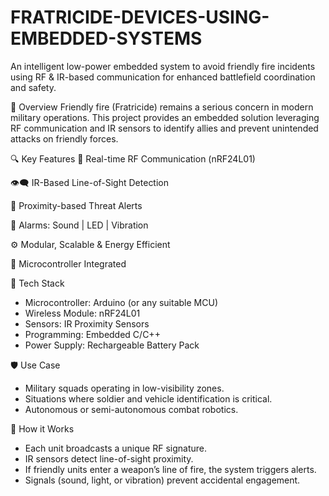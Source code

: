 # FRATRICIDE-DEVICES-USING-EMBEDDED-SYSTEMS
An intelligent low-power embedded system to avoid friendly fire incidents using RF & IR-based communication for enhanced battlefield coordination and safety.

🧠 Overview
Friendly fire (Fratricide) remains a serious concern in modern military operations. This project provides an embedded solution leveraging RF communication and IR sensors to identify allies and prevent unintended attacks on friendly forces.

🔍 Key Features
📡 Real-time RF Communication (nRF24L01)

👁‍🗨 IR-Based Line-of-Sight Detection

📍 Proximity-based Threat Alerts

🔔 Alarms: Sound | LED | Vibration

⚙ Modular, Scalable & Energy Efficient

🧠 Microcontroller Integrated

🧰 Tech Stack
- Microcontroller: Arduino (or any suitable MCU)
- Wireless Module: nRF24L01
- Sensors: IR Proximity Sensors
- Programming: Embedded C/C++
- Power Supply: Rechargeable Battery Pack

🛡 Use Case
- Military squads operating in low-visibility zones.
- Situations where soldier and vehicle identification is critical.
- Autonomous or semi-autonomous combat robotics.

🚀 How it Works
- Each unit broadcasts a unique RF signature.
- IR sensors detect line-of-sight proximity.
- If friendly units enter a weapon’s line of fire, the system triggers alerts.
- Signals (sound, light, or vibration) prevent accidental engagement.
